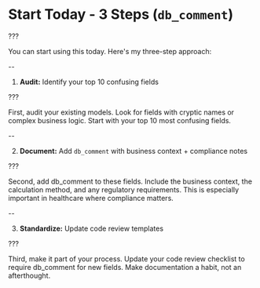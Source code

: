 # Start Today - 3 Steps (`db_comment`)

???

You can start using this today. Here's my three-step approach:

--

1. **Audit:** Identify your top 10 confusing fields

???

First, audit your existing models. Look for fields with cryptic names or complex business logic. Start with your top 10 most confusing fields.

--

2. **Document:** Add `db_comment` with business context + compliance notes

???

Second, add db_comment to these fields. Include the business context, the calculation method, and any regulatory requirements. This is especially important in healthcare where compliance matters.

--

3. **Standardize:** Update code review templates

???



Third, make it part of your process. Update your code review checklist to require db_comment for new fields. Make documentation a habit, not an afterthought.
